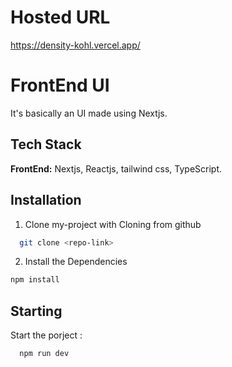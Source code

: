 # Hosted URL
https://density-kohl.vercel.app/

# FrontEnd UI

It's basically an UI made using Nextjs.

## Tech Stack

**FrontEnd:** Nextjs, Reactjs, tailwind css, TypeScript.

## Installation

1. Clone my-project with Cloning from github

```bash
  git clone <repo-link>
```
2. Install the Dependencies

```bash
npm install
```

## Starting
Start the porject :

```bash
  npm run dev
```


